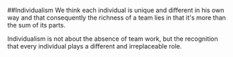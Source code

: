 ##Individualism
We think each individual is unique and different in his own way and that consequently the richness of a team lies in that it's more than the sum of its parts.

Individualism is not about the absence of team work, but the recognition that every individual plays a different and irreplaceable role.